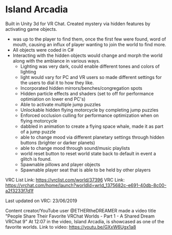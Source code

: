 # Island Arcadia

Built in Unity 3d for VR Chat.
Created mystery via hidden features by activating game objects.
  - was up to the player to find them, once the first few were found, word of mouth, causing an influx of player wanting to join the world to find more.
  - All objects were coded in C#
  - Interacting with the hidden objects would change and morph the world along with the ambiance in various ways.
      - Lighting was very dark, could enable different tones and colors of lighting
      - light would vary for PC and VR users so made different settings for the users to dial it to how they like.
      - Incorporated hidden mirrors/benches/congregation spots
      - Hidden particle effects and shaders (set to off for performance optimiation on lower end PC's)
      - Able to activate multiple jump puzzles
      - Unlockable hidden flying motorcycle by completing jump puzzles
      - Enforced occlusion culling for performance optimization when on flying motorcycle
      - dabbled in animation to create a flying space whale, made it as part of a jump puzzle
      - able to change mood via different planetary settings through hidden buttons (brighter or darker planets)
      - able to change mood through sound/music playlists
      - world reset button to reset world state back to default in event a glitch is found.
      - Spawnable pillows and player objects
      - Spawnable player seat that is able to be held by other players

VRC List Link: https://vrclist.com/world/37396
VRC Link: https://vrchat.com/home/launch?worldId=wrld_1375682c-e691-40db-8c00-a2f3233f7d1f

Last updated on VRC: 23/06/2019

Content creator/YouTube user @ETHERtheDREAMER made a video title "People Share Their Favorite VRChat Worlds - Part 1 - A Shared Dream VRChat 9"
At 12:07 in the video, Island Arcadia, is showcased as one of the favorite worlds.
Link to video: https://youtu.be/GXxW6Ugx1a8
